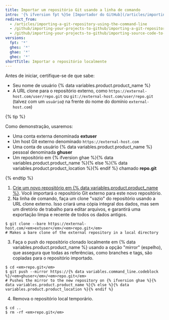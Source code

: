 ```yaml
---
title: Importar um repositório Git usando a linha de comando
intro: '{% ifversion fpt %}Se [Importador do GitHub](/articles/importing-a-repository-with-github-importer) não for adequado para os seus propósitos como se o seu código existente estivesse hospedado em uma rede privada, recomendamos realizar a importação usando a linha de comando.{% else %}Importar projetos do Git usando a linha de comando é adequado quando seu código existente está hospedado em uma rede privada.{% endif %}'
redirect_from:
  - /articles/importing-a-git-repository-using-the-command-line
  - /github/importing-your-projects-to-github/importing-a-git-repository-using-the-command-line
  - /github/importing-your-projects-to-github/importing-source-code-to-github/importing-a-git-repository-using-the-command-line
versions:
  fpt: '*'
  ghes: '*'
  ghae: '*'
  ghec: '*'
shortTitle: Importar o repositório localmente
---
```


Antes de iniciar, certifique-se de que sabe:

- Seu nome de usuário {% data variables.product.product_name %}
- A URL clone para o repositório externo, como `https://external-host.com/user/repo.git` ou `git://external-host.com/user/repo.git` (talvez com um `usuário@` na frente do nome do domínio `external-host.com`)

{% tip %}

Como demonstração, usaremos:

- Uma conta externa denominada **extuser**
- Um host Git externo denominado `https://external-host.com`
- Uma conta de usuário {% data variables.product.product_name %} pessoal denominada **ghuser**
- Um repositório em {% ifversion ghae %}{% data variables.product.product_name %}{% else %}{% data variables.product.product_location %}{% endif %} chamado **repo.git**

{% endtip %}

1. [Crie um novo repositório em {% data variables.product.product_name %}](/articles/creating-a-new-repository). Você importará o repositório Git externo para este novo repositório.
2. Na linha de comando, faça um clone "vazio" do repositório usando a URL clone externo. Isso criará uma cópia integral dos dados, mas sem um diretório de trabalho para editar arquivos, e garantirá uma exportação limpa e recente de todos os dados antigos.
  ```shell
  $ git clone --bare https://external-host.com/<em>extuser</em>/<em>repo.git</em>
  # Makes a bare clone of the external repository in a local directory
  ```
3. Faça o push do repositório clonado localmente em {% data variables.product.product_name %} usando a opção "mirror" (espelho), que assegura que todas as referências, como branches e tags, são copiadas para o repositório importado.
  ```shell
  $ cd <em>repo.git</em>
  $ git push --mirror https://{% data variables.command_line.codeblock %}/<em>ghuser</em>/<em>repo.git</em>
  # Pushes the mirror to the new repository on {% ifversion ghae %}{% data variables.product.product_name %}{% else %}{% data variables.product.product_location %}{% endif %}
  ```
4. Remova o repositório local temporário.
  ```shell
  $ cd ..
  $ rm -rf <em>repo.git</em>
  ```
